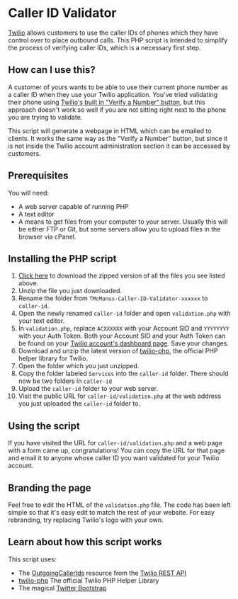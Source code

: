# Caller ID Validator
[Twilio](http://www.twilio.com/) allows customers to use the caller IDs of phones which they have control over to place outbound calls. This PHP script is intended to simplify the process of verifying caller IDs, which is a necessary first step.

## How can I use this?
A customer of yours wants to be able to use their current phone number as a caller ID when they use your Twilio application. You've tried validating their phone using [Twilio's built in "Verify a Number" button](https://www.twilio.com/user/account/phone-numbers/incoming), but this approach doesn't work so well if you are not sitting right next to the phone you are trying to validate.

This script will generate a webpage in HTML which can be emailed to clients. It works the same way as the "Verify a Number" button, but since it is not inside the Twilio account administration section it can be accessed by customers.

## Prerequisites
You will need:
* A web server capable of running PHP
* A text editor
* A means to get files from your computer to your server. Usually this will be either FTP or Git, but some servers allow you to upload files in the browser via cPanel.

## Installing the PHP script
1. [Click here](https://github.com/TMcManus/Caller-ID-Validator/zipball/master) to download the zipped version of all the files you see listed above.
2. Unzip the file you just downloaded.
3. Rename the folder from `TMcManus-Caller-ID-Validator-xxxxxx` to `caller-id`.
4. Open the newly renamed `caller-id` folder and open `validation.php` with your text editor.
5. In `validation.php`, replace `ACXXXXXX` with your Account SID and `YYYYYYYY` with your Auth Token. Both your Account SID and your Auth Token can be found on your [Twilio account's dashboard page](https://www.twilio.com/user/account). Save your changes.
6. Download and unzip the latest version of [twilio-php](http://www.twilio.com/docs/libraries), the official PHP helper library for Twilio.
7. Open the folder which you just unzipped.
8. Copy the folder labeled `Services` into the `caller-id` folder. There should now be two folders in `caller-id`
9. Upload the `caller-id` folder to your web server.
10. Visit the public URL for `caller-id/validation.php` at the web address you just uploaded the `caller-id` folder to.

## Using the script
If you have visited the URL for `caller-id/validation.php` and a web page with a form came up, congratulations! You can copy the URL for that page and email it to anyone whose caller ID you want validated for your Twilio account.

## Branding the page
Feel free to edit the HTML of the `validation.php` file. The code has been left simple so that it's easy edit to match the rest of your website. For easy rebranding, try replacing Twilio's logo with your own.

## Learn about how this script works
This script uses:
* The [OutgoingCallerIds](http://www.twilio.com/docs/api/rest/outgoing-caller-ids) resource from the [Twilio REST API](http://www.twilio.com/docs/api/rest)
* [twilio-php](http://www.twilio.com/docs/libraries) The official Twilio PHP Helper Library
* The magical [Twitter Bootstrap](http://twitter.github.com/bootstrap/)